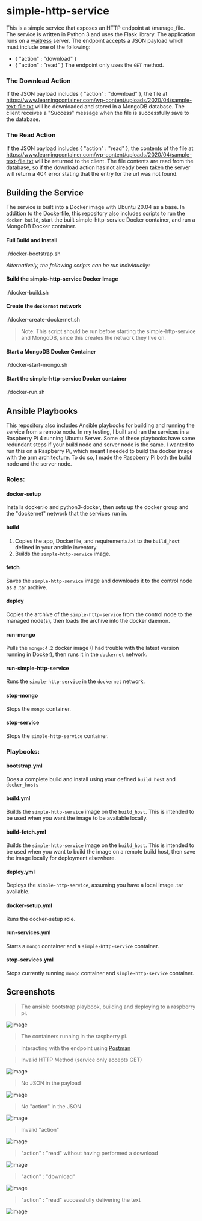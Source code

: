 # simple-http-service

This is a simple service that exposes an HTTP endpoint at /manage_file. The service is written in Python 3 and uses the Flask library. The application runs on a [waitress](https://docs.pylonsproject.org/projects/waitress/en/latest/) server. 
The endpoint accepts a JSON payload which must include one of the following:
* { "action" : "download" }
* { "action" : "read" }
The endpoint only uses the `GET` method.

### The Download Action
If the JSON payload includes { "action" : "download" }, the file at https://www.learningcontainer.com/wp-content/uploads/2020/04/sample-text-file.txt will be downloaded and stored in a MongoDB database. The client receives a "Success" message when the file is successfully save to the database. 

### The Read Action
If the JSON payload includes { "action" : "read" }, the contents of the file at https://www.learningcontainer.com/wp-content/uploads/2020/04/sample-text-file.txt will be returned to the client. The file contents are read from the database, so if the download action has not already been taken the server will return a 404 error stating that the entry for the url was not found. 


## Building the Service
The service is built into a Docker image with Ubuntu 20.04 as a base. In addition to the Dockerfile, this repository also includes scripts to run the `docker build`, start the built simple-http-service Docker container, and run a MongoDB Docker container.

#### Full Build and Install
./docker-bootstrap.sh

*Alternatively, the following scripts can be run individually:*
#### Build the simple-http-service Docker Image
./docker-build.sh

#### Create the `dockernet` network
./docker-create-dockernet.sh
> Note: This script should be run before starting the simple-http-service and MongoDB, since this creates the network they live on.

#### Start a MongoDB Docker Container
./docker-start-mongo.sh

#### Start the simple-http-service Docker container
./docker-run.sh


## Ansible Playbooks
This repository also includes Ansible playbooks for building and running the service from a remote node. In my testing, I built and ran the services in a Raspberry Pi 4 running Ubuntu Server. Some of these playbooks have some redundant steps if your build node and server node is the same. I wanted to run this on a Raspberry Pi, which meant I needed to build the docker image with the arm architecture. To do so, I made the Raspberry Pi both the build node and the server node. 

### Roles:
#### docker-setup
Installs docker.io and python3-docker, then sets up the docker group and the "dockernet" network that the services run in.

#### build
1. Copies the app, Dockerfile, and requirements.txt to the `build_host` defined in your ansible inventory.
2. Builds the `simple-http-service` image.

#### fetch
Saves the `simple-http-service` image and downloads it to the control node as a .tar archive. 

#### deploy
Copies the archive of the `simple-http-service` from the control node to the managed node(s), then loads the archive into the docker daemon. 

#### run-mongo
Pulls the `mongo:4.2` docker image (I had trouble with the latest version running in Docker), then runs it in the `dockernet` network. 

#### run-simple-http-service
Runs the `simple-http-service` in the `dockernet` network. 

#### stop-mongo
Stops the `mongo` container.

#### stop-service
Stops the `simple-http-service` container.

### Playbooks:
#### bootstrap.yml
Does a complete build and install using your defined `build_host` and `docker_hosts`

#### build.yml
Builds the `simple-http-service` image on the `build_host`. This is intended to be used when you want the image to be available locally.

#### build-fetch.yml
Builds the `simple-http-service` image on the `build_host`. This is intended to be used when you want to build the image on a remote build host, then save the image locally for deployment elsewhere. 

#### deploy.yml
Deploys the `simple-http-service`, assuming you have a local image .tar available. 

#### docker-setup.yml
Runs the docker-setup role. 

#### run-services.yml
Starts a `mongo` container and a `simple-http-service` container.

#### stop-services.yml
Stops currently running `mongo` container and `simple-http-service` container.

## Screenshots
> The ansible bootstrap playbook, building and deploying to a raspberry pi. 

![image](https://user-images.githubusercontent.com/8879159/133369076-49912ccb-8a54-42ab-bd44-4dcf1688abfe.png)

> The containers running in the raspberry pi.

> Interacting with the endpoint using [Postman](https://www.postman.com/)

> Invalid HTTP Method (service only accepts GET)

![image](https://user-images.githubusercontent.com/8879159/133369598-a87e72bb-7a94-42ec-a116-239b5407c2f8.png)

> No JSON in the payload

![image](https://user-images.githubusercontent.com/8879159/133369633-3a136e92-0d99-4479-b3ee-ebb39448a538.png)

> No "action" in the JSON

![image](https://user-images.githubusercontent.com/8879159/133369693-f47ffd55-70c2-4315-914b-8f2faf5742a0.png)

> Invalid "action"

![image](https://user-images.githubusercontent.com/8879159/133369728-19b50c67-6d5b-412a-affd-e780262c828a.png)

> "action" : "read" without having performed a download

![image](https://user-images.githubusercontent.com/8879159/133370046-cdd78457-3a60-4ac5-90a8-afee0dcc84f4.png)

> "action" : "download"

![image](https://user-images.githubusercontent.com/8879159/133370083-00a44c87-684c-4d56-aab1-ccd74d170baa.png)

> "action" : "read" successfully delivering the text

![image](https://user-images.githubusercontent.com/8879159/133370117-50a29e90-cf25-4d29-b89e-0886b19645db.png)

